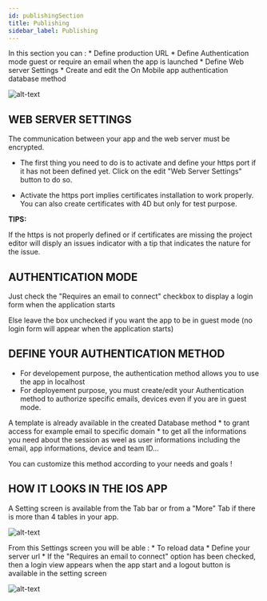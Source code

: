 ```yaml
---
id: publishingSection
title: Publishing
sidebar_label: Publishing
---
```

In this section you can : * Define production URL * Define Authentication mode guest or require an email when the app is launched * Define Web server Settings * Create and edit the On Mobile app authentication database method

![alt-text](assets/4DforiOSOverview/Publishing-section-4D-for-iOS.png)

## WEB SERVER SETTINGS

The communication between your app and the web server must be encrypted.

* The first thing you need to do is to activate and define your https port if it has not been defined yet. Click on the edit "Web Server Settings" button to do so.

* Activate the https port implies certificates installation to work properly. You can also create certificates with 4D but only for test purpose.

<div class = "tips">
<b>TIPS:</b>

If the https is not properly defined or if certificates are missing the project editor will disply an issues indicator with a tip that indicates the nature for the issue.
</div>

## AUTHENTICATION MODE

Just check the "Requires an email to connect" checkbox to display a login form when the application starts

Else leave the box unchecked if you want the app to be in guest mode (no login form will appear when the application starts)

## DEFINE YOUR AUTHENTICATION METHOD

* For developement purpose, the authentication method allows you to use the app in localhost 
* For deployement purpose, you must create/edit your Authentication method to authorize specific emails, devices even if you are in guest mode.

A template is already available in the created Database method * to grant access for example email to specific domain * to get all the informations you need about the session as weel as user informations including the email, app informations, device and team ID...

You can customize this method according to your needs and goals !

## HOW IT LOOKS IN THE IOS APP

A Setting screen is available from the Tab bar or from a "More" Tab if there is more than 4 tables in your app.

![alt-text](assets/4DforiOSOverview/Setting-screen-Publishing-section-4D-for-iOS.png)

From this Settings screen you will be able : * To reload data * Define your server url * If the "Requires an email to connect" option has been checked, then a login view appears when the app start and a logout button is available in the setting screen

![alt-text](assets/4DforiOSOverview/Login-screen-Publishing-section-4D-for-iOS.png)